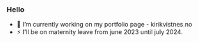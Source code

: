 ### Hello

- 🔭 I’m currently working on my portfolio page - kirikvistnes.no
- ⚡ I'll be on maternity leave from june 2023 until july 2024.

<!--
**kirikvi/kirikvi** is a ✨ _special_ ✨ repository because its `README.md` (this file) appears on your GitHub profile.

Here are some ideas to get you started:

- 🔭 I’m currently working on ...
- 🌱 I’m currently learning ...
- 👯 I’m looking to collaborate on ...
- 🤔 I’m looking for help with ...
- 💬 Ask me about ...
- 📫 How to reach me: ...
- 😄 Pronouns: ...
- ⚡ Fun fact: ...
-->
